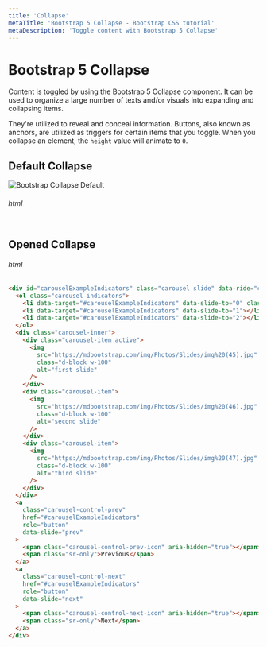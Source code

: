```yaml
---
title: 'Collapse'
metaTitle: 'Bootstrap 5 Collapse - Bootstrap CSS tutorial'
metaDescription: 'Toggle content with Bootstrap 5 Collapse'
---
```


# Bootstrap 5 Collapse

Content is toggled by using the Bootstrap 5 Collapse component. It can be used to organize a large number of texts and/or visuals into expanding and collapsing items.

They're utilized to reveal and conceal information. Buttons, also known as anchors, are utilized as triggers for certain items that you toggle. When you collapse an element, the `height` value will animate to `0`.

## Default Collapse

![Bootstrap Collapse Default](https://i.imgur.com/PqwJe4o.gif)

###### html

```html

```

## Opened Collapse

###### html

```html
<div id="carouselExampleIndicators" class="carousel slide" data-ride="carousel">
  <ol class="carousel-indicators">
    <li data-target="#carouselExampleIndicators" data-slide-to="0" class="active"></li>
    <li data-target="#carouselExampleIndicators" data-slide-to="1"></li>
    <li data-target="#carouselExampleIndicators" data-slide-to="2"></li>
  </ol>
  <div class="carousel-inner">
    <div class="carousel-item active">
      <img
        src="https://mdbootstrap.com/img/Photos/Slides/img%20(45).jpg"
        class="d-block w-100"
        alt="first slide"
      />
    </div>
    <div class="carousel-item">
      <img
        src="https://mdbootstrap.com/img/Photos/Slides/img%20(46).jpg"
        class="d-block w-100"
        alt="second slide"
      />
    </div>
    <div class="carousel-item">
      <img
        src="https://mdbootstrap.com/img/Photos/Slides/img%20(47).jpg"
        class="d-block w-100"
        alt="third slide"
      />
    </div>
  </div>
  <a
    class="carousel-control-prev"
    href="#carouselExampleIndicators"
    role="button"
    data-slide="prev"
  >
    <span class="carousel-control-prev-icon" aria-hidden="true"></span>
    <span class="sr-only">Previous</span>
  </a>
  <a
    class="carousel-control-next"
    href="#carouselExampleIndicators"
    role="button"
    data-slide="next"
  >
    <span class="carousel-control-next-icon" aria-hidden="true"></span>
    <span class="sr-only">Next</span>
  </a>
</div>
```
